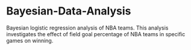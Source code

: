 # Bayesian-Data-Analysis
Bayesian logistic regression analysis of NBA teams. This analysis investigates the effect of field goal percentage of NBA teams in specific games on winning.
